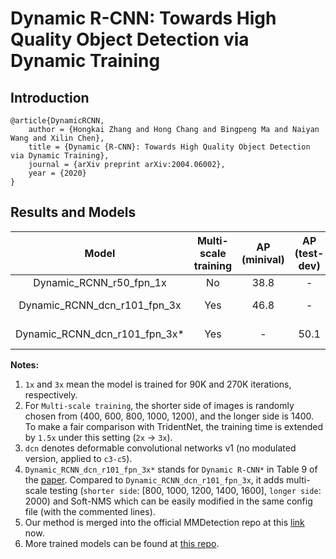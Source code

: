 # Dynamic R-CNN: Towards High Quality Object Detection via Dynamic Training

## Introduction

```
@article{DynamicRCNN,
    author = {Hongkai Zhang and Hong Chang and Bingpeng Ma and Naiyan Wang and Xilin Chen},
    title = {Dynamic {R-CNN}: Towards High Quality Object Detection via Dynamic Training},
    journal = {arXiv preprint arXiv:2004.06002},
    year = {2020}
}
```

## Results and Models

| Model | Multi-scale training | AP (minival) | AP (test-dev) | Trained model |
|:---:|:---:|:---:|:---:|:---:|
| Dynamic_RCNN_r50_fpn_1x | No | 38.8 | - | - |
| Dynamic_RCNN_dcn_r101_fpn_3x | Yes | 46.8 | - | [Google Drive](https://drive.google.com/file/d/1AqJPCWb3qrNaeNRBnqh77vJspZuFTMkP/view?usp=sharing) |
| Dynamic_RCNN_dcn_r101_fpn_3x\* | Yes | - | 50.1 | [Google Drive](https://drive.google.com/file/d/1AqJPCWb3qrNaeNRBnqh77vJspZuFTMkP/view?usp=sharing) |

**Notes:**

1. `1x` and `3x` mean the model is trained for 90K and 270K iterations, respectively.
2. For `Multi-scale training`, the shorter side of images is randomly chosen from (400, 600, 800, 1000, 1200), and the longer side is 1400. To make a fair comparison with TridentNet, the training time is extended by `1.5x` under this setting (`2x` -> `3x`).
3. `dcn` denotes deformable convolutional networks v1 (no modulated version, applied to `c3-c5`).
4. `Dynamic_RCNN_dcn_r101_fpn_3x*` stands for `Dynamic R-CNN*` in Table 9 of the [paper](https://arxiv.org/abs/2004.06002). Compared to `Dynamic_RCNN_dcn_r101_fpn_3x`, it adds multi-scale testing (`shorter side`: [800, 1000, 1200, 1400, 1600], `longer side`: 2000) and Soft-NMS which can be easily modified in the same config file (with the commented lines).
5. Our method is merged into the official MMDetection repo at this [link](https://github.com/open-mmlab/mmdetection/tree/master/configs/dynamic_rcnn) now.
6. More trained models can be found at [this repo](https://github.com/hkzhang95/DynamicRCNN).
